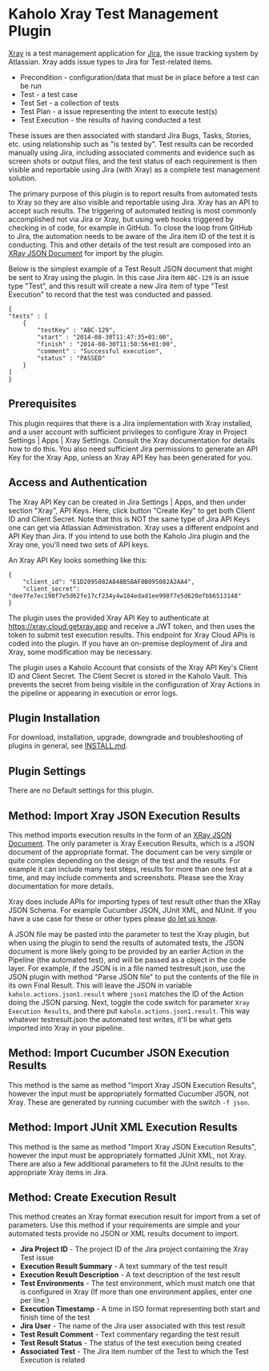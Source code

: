 # Kaholo Xray Test Management Plugin
[Xray](https://www.getxray.app/?hsLang=en) is a test management application for [Jira](https://www.atlassian.com/software/jira), the issue tracking system by Atlassian. Xray adds issue types to Jira for Test-related items.
* Precondition - configuration/data that must be in place before a test can be run
* Test - a test case
* Test Set - a collection of tests
* Test Plan - a issue representing the intent to execute test(s)
* Test Execution - the results of having conducted a test

These issues are then associated with standard Jira Bugs, Tasks, Stories, etc. using relationship such as "is tested by". Test results can be recorded manually using Jira, including associated comments and evidence such as screen shots or output files, and the test status of each requirement is then visible and reportable using Jira (with Xray) as a complete test management solution.

The primary purpose of this plugin is to report results from automated tests to Xray so they are also visible and reportable using Jira. Xray has an API to accept such results. The triggering of automated testing is most commonly accomplished not via Jira or Xray, but using web hooks triggered by checking in of code, for example in GitHub. To close the loop from GitHub to Jira, the automation needs to be aware of the Jira item ID of the test it is conducting. This and other details of the test result are composed into an [XRay JSON Document](https://docs.getxray.app/display/XRAY/Import+Execution+Results#ImportExecutionResults-XrayJSONSchema) for import by the plugin.

Below is the simplest example of a Test Result JSON document that might be sent to Xray using the plugin. In this case Jira item `ABC-129` is an issue type "Test", and this result will create a new Jira item of type "Test Execution" to record that the test was conducted and passed.

    {
    "tests" : [
        {
            "testKey" : "ABC-129",
            "start" : "2014-08-30T11:47:35+01:00",
            "finish" : "2014-08-30T11:50:56+01:00",
            "comment" : "Successful execution",
            "status" : "PASSED"
        }
    ]
    }

## Prerequisites
This plugin requires that there is a Jira implementation with Xray installed, and a user account with sufficient privileges to configure Xray in Project Settings | Apps | Xray Settings. Consult the Xray documentation for details how to do this. You also need sufficient Jira permissions to generate an API Key for the Xray App, unless an Xray API Key has been generated for you. 

## Access and Authentication
The Xray API Key can be created in Jira Settings | Apps, and then under section "Xray", API Keys. Here, click button "Create Key" to get both Client ID and Client Secret. Note that this is NOT the same type of Jira API Keys one can get via Atlassian Administration. Xray uses a different endpoint and API Key than Jira. If you intend to use both the Kaholo Jira plugin and the Xray one, you'll need two sets of API keys.

An Xray API Key looks something like this:

    {
        "client_id": "E1D2095082A848B5BAF0B095082A2AA4",
        "client_secret": "dee7fe7ec198f7e5d62fe17cf234y4w184edad1ee998f7e5d620efbb6513148"
    }

The plugin uses the provided Xray API Key to authenticate at https://xray.cloud.getxray.app and receive a JWT token, and then uses the token to submit test execution results. This endpoint for Xray Cloud APIs is coded into the plugin. If you have an on-premise deployment of Jira and Xray, some modification may be necessary.

The plugin uses a Kaholo Account that consists of the Xray API Key's Client ID and Client Secret. The Client Secret is stored in the Kaholo Vault. This prevents the secret from being visible in the configuration of Xray Actions in the pipeline or appearing in execution or error logs.

## Plugin Installation
For download, installation, upgrade, downgrade and troubleshooting of plugins in general, see [INSTALL.md](./INSTALL.md).

## Plugin Settings
There are no Default settings for this plugin.

## Method: Import Xray JSON Execution Results
This method imports execution results in the form of an [XRay JSON Document](https://docs.getxray.app/display/XRAY/Import+Execution+Results#ImportExecutionResults-XrayJSONSchema). The only parameter is Xray Execution Results, which is a JSON document of the appropriate format. The document can be very simple or quite complex depending on the design of the test and the results. For example it can include many test steps, results for more than one test at a time, and may include comments and screenshots. Please see the Xray documentation for more details.

Xray does include APIs for importing types of test result other than the XRay JSON Schema. For example Cucumber JSON, JUnit XML, and NUnit. If you have a use case for these or other types please [do let us know](https://kaholo.io/contact/).

A JSON file may be pasted into the parameter to test the Xray plugin, but when using the plugin to send the results of automated tests, the JSON document is more likely going to be provided by an earlier Action in the Pipeline (the automated test), and will be passed as a object in the code layer. For example, if the JSON is in a file named testresult.json, use the JSON plugin with method "Parse JSON file" to put the contents of the file in its own Final Result. This will leave the JSON in variable `kaholo.actions.json1.result` where `json1` matches the ID of the Action doing the JSON parsing. Next, toggle the code switch for parameter `Xray Execution Results`, and there put `kaholo.actions.json1.result`. This way whatever testresult.json the automated test writes, it'll be what gets imported into Xray in your pipeline.

## Method: Import Cucumber JSON Execution Results
This method is the same as method "Import Xray JSON Execution Results", however the input must be appropriately formatted Cucumber JSON, not Xray. These are generated by running cucumber with the switch `-f json`.

## Method: Import JUnit XML Execution Results
This method is the same as method "Import Xray JSON Execution Results", however the input must be appropriately formatted JUnit XML, not Xray. There are also a few additional parameters to fit the JUnit results to the appropriate Xray items in Jira.

## Method: Create Execution Result
This method creates an Xray format execution result for import from a set of parameters. Use this method if your requirements are simple and your automated tests provide no JSON or XML results document to import.
* **Jira Project ID** - The project ID of the Jira project containing the Xray Test issue
* **Execution Result Summary** - A text summary of the test result
* **Execution Result Description** - A text description of the test result
* **Test Environments** - The test environment, which must match one that is configured in Xray (If more than one environment applies, enter one per line.)
* **Execution Timestamp** - A time in ISO format representing both start and finish time of the test
* **Jira User** - The name of the Jira user associated with this test result
* **Test Result Comment** - Text commentary regarding the test result
* **Test Result Status** - The status of the test execution being created
* **Associated Test** - The Jira item number of the Test to which the Test Execution is related
